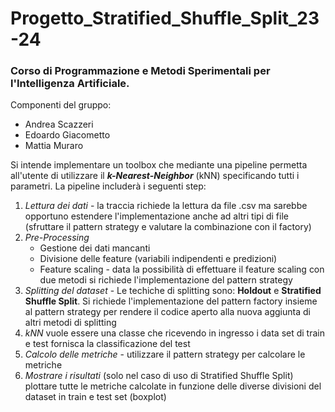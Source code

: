 # Progetto_Stratified_Shuffle_Split_23-24
### Corso di Programmazione e Metodi Sperimentali per l'Intelligenza Artificiale.
Componenti del gruppo:
* Andrea Scazzeri
* Edoardo Giacometto
* Mattia Muraro

Si intende implementare un toolbox che mediante una pipeline permetta all'utente di utilizzare il ***k-Nearest-Neighbor***
(kNN) specificando tutti i parametri. La pipeline includerà i seguenti step:
1. *Lettura dei dati* - la traccia richiede la lettura da file .csv ma sarebbe opportuno estendere l'implementazione
anche ad altri tipi di file (sfruttare il pattern strategy e valutare la combinazione con il factory)
2. *Pre-Processing*
    + Gestione dei dati mancanti
    + Divisione delle feature (variabili indipendenti e predizioni)
    + Feature scaling - data la possibilità di effettuare il feature scaling con due metodi si richiede l'implementazione
   del pattern strategy
3. *Splitting del dataset* - Le techiche di splitting sono: **Holdout** e **Stratified Shuffle Split**. Si richiede
l'implementazione del pattern factory insieme al pattern strategy per rendere il codice aperto alla nuova aggiunta di altri metodi di splitting
4. *kNN* vuole essere una classe che ricevendo in ingresso i data set di train e test fornisca la classificazione del test
5. *Calcolo delle metriche* - utilizzare il pattern strategy per calcolare le metriche
6. *Mostrare i risultati* (solo nel caso di uso di Stratified Shuffle Split) plottare tutte le metriche calcolate in 
funzione delle diverse divisioni del dataset in train e test set (boxplot)
